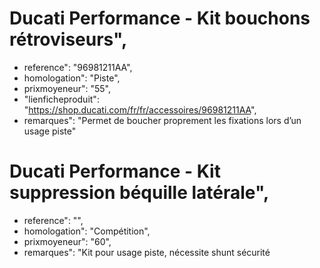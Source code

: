 # Ducati Performance - Kit bouchons rétroviseurs",
- reference": "96981211AA",
- homologation": "Piste",
- prixmoyeneur": "55",
- "lienficheproduit": "https://shop.ducati.com/fr/fr/accessoires/96981211AA",
- remarques": "Permet de boucher proprement les fixations lors d’un usage piste"

# Ducati Performance - Kit suppression béquille latérale",
- reference": "",
- homologation": "Compétition",
- prixmoyeneur": "60",
- remarques": "Kit pour usage piste, nécessite shunt sécurité
